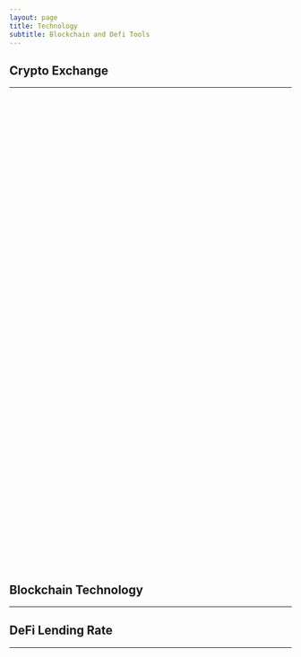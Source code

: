 ```yaml
---
layout: page
title: Technology
subtitle: Blockchain and Defi Tools
---
```


<!-- iframely.com small featured card -->
<h2>Crypto Exchange</h2><hr/>
<div class="iframely-embed"><div class="iframely-responsive" style="height: 140px; padding-bottom: 0;"><a href="https://uniswap.org/" data-iframely-url="//cdn.iframe.ly/XzHpZUO?iframe=card-small"></a></div></div><script async src="//cdn.iframe.ly/embed.js" charset="utf-8"></script>

<div class="iframely-embed"><div class="iframely-responsive" style="height: 140px; padding-bottom: 0;"><a href="https://simpleswap.io/?ref=4f1871fcc5b4" data-iframely-url="//cdn.iframe.ly/WhRHzs0?iframe=card-small"></a></div></div><script async src="//cdn.iframe.ly/embed.js" charset="utf-8"></script>

<div class="iframely-embed"><div class="iframely-responsive" style="height: 140px; padding-bottom: 0;"><a href="https://swapzone.io/" data-iframely-url="//cdn.iframe.ly/crKCs29?iframe=card-small"></a></div></div><script async src="//cdn.iframe.ly/embed.js" charset="utf-8"></script>

<div class="iframely-embed"><div class="iframely-responsive" style="height: 140px; padding-bottom: 0;"><a href="http://changenow.io/" data-iframely-url="//cdn.iframe.ly/nKGxfqS?iframe=card-small"></a></div></div><script async src="//cdn.iframe.ly/embed.js" charset="utf-8"></script>

<div class="iframely-embed"><div class="iframely-responsive" style="height: 140px; padding-bottom: 0;"><a href="https://matcha.xyz/" data-iframely-url="//cdn.iframe.ly/eBqmwHW?iframe=card-small"></a></div></div><script async src="//cdn.iframe.ly/embed.js" charset="utf-8"></script>

<div class="iframely-embed"><div class="iframely-responsive" style="height: 140px; padding-bottom: 0;"><a href="https://tomoyan.github.io/swap/" data-iframely-url="//cdn.iframe.ly/VuZ4GyM"></a></div></div><script async src="//cdn.iframe.ly/embed.js" charset="utf-8"></script>

<!-- publish0x blockchain news -->
<h2>Blockchain Technology</h2><hr/>
<script src="https://www.publish0x.com/widget/code"></script><publish0x-posts-widget aff="4zbqpvkapr" content-type="tag" content-ids="2432"></publish0x-posts-widget>

<!-- iframely.com small featured card -->
<h2>DeFi Lending Rate</h2><hr/>
<div class="iframely-embed"><div class="iframely-responsive" style="height: 140px; padding-bottom: 0;"><a href="https://defirate.com/lend/" data-iframely-url="//cdn.iframe.ly/dzmw7AK"></a></div></div><script async src="//cdn.iframe.ly/embed.js" charset="utf-8"></script>

<div class="iframely-embed"><div class="iframely-responsive" style="height: 140px; padding-bottom: 0;"><a href="https://defiscore.io/" data-iframely-url="//cdn.iframe.ly/0vB4Ofy?iframe=card-small"></a></div></div><script async src="//cdn.iframe.ly/embed.js" charset="utf-8"></script>

<div class="iframely-embed"><div class="iframely-responsive" style="height: 140px; padding-bottom: 0;"><a href="https://defiprime.com/defi-rates" data-iframely-url="//cdn.iframe.ly/joKklXF?iframe=card-small"></a></div></div><script async src="//cdn.iframe.ly/embed.js" charset="utf-8"></script>
